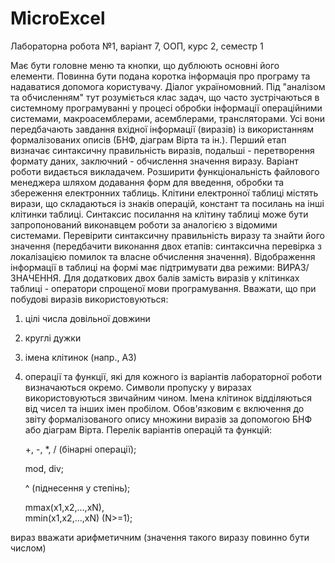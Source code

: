 # MicroExcel
Лабораторна робота №1, варіант 7, ООП, курс 2, семестр 1

Має бути головне меню та кнопки, що дублюють основні його елементи. Повинна
бути подана коротка інформація про програму та надаватися допомога користувачу.
Діалог україномовний.
Під "аналізом та обчисленням" тут розуміється клас задач, що часто зустрічаються
в системному програмуванні у процесі обробки інформації операційними системами,
макроасемблерами, асемблерами, трансляторами. Усі вони передбачають завдання
вхідної інформації (виразів) із використанням формалізованих описів (БНФ, діаграм
Вірта та ін.). Перший етап визначає синтаксичну правильність виразів, подальші -
перетворення формату даних, заключний - обчислення значення виразу.
Варіант роботи видається викладачем.
Розширити функціональність файлового менеджера шляхом додавання форм для
введення, обробки та збереження електронних таблиць.
Клітини електронної таблиці містять вирази, що складаються із знаків операцій,
констант та посилань на інші клітинки таблиці. Синтаксис посилання на клітину
таблиці може бути запропонований виконавцем роботи за аналогією з відомими
системами. Перевірити синтаксичну правильність виразу та знайти його значення
(передбачити виконання двох етапів: синтаксична перевірка з локалізацією помилок та
власне обчислення значення). Відображення інформації в таблиці на формі має
підтримувати два режими: ВИРАЗ/ЗНАЧЕННЯ.
Для додаткових двох балів замість виразів у клітинках таблиці - оператори
спрощеної мови програмування.
Вважати, що при побудові виразів використовуються:
1. цілі числа довільної довжини
2. круглі дужки
3. імена клітинок (напр., А3)
4. операції та функції, які для кожного із варіантів лабораторної роботи
визначаються окремо.
Символи пропуску у виразах використовуються звичайним чином. Імена клітинок
відділяються від чисел та інших імен пробілом.
Обов'язковим є включення до звіту формалізованого опису множини виразів за
допомогою БНФ або діаграм Вірта.
Перелік варіантів операцій та функцій:

    +, -, *, / (бінарні операції);  
    
    mod, dіv;  
    
    ^ (піднесення у степінь);  
    
    mmax(x1,x2,...,xN),  
    mmіn(x1,x2,...,xN) (N>=1);

вираз вважати арифметичним (значення такого виразу повинно бути числом)

